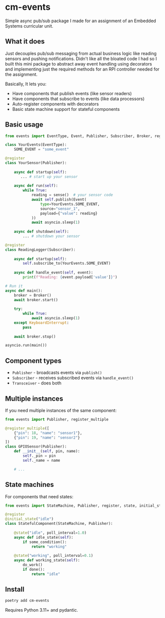 # cm-events

Simple async pub/sub package I made for an assignment of an Embedded Systems curricular unit.

## What it does
Just decouples pub/sub messaging from actual business logic like reading sensors and pushing notifications. 
Didn't like all the bloated code I had so I built this mini package to abstract away event handling 
using decorators and implementing just the required methods for an RPI controller needed for the assignment.

Basically, It lets you:

- Have components that publish events (like sensor readers)
- Have components that subscribe to events (like data processors)
- Auto-register components with decorators
- Basic state machine support for stateful components

## Basic usage

```python
from events import EventType, Event, Publisher, Subscriber, Broker, register

class YourEvents(EventType):
    SOME_EVENT = "some_event"

@register
class YourSensor(Publisher):
    
    async def startup(self):
       ... # start up your sensor
    
    async def run(self):
        while True:
            reading = sense()  # your sensor code
            await self.publish(Event(
                type=YourEvents.SOME_EVENT,
                source="sensor_1",
                payload={"value": reading}
            ))
            await asyncio.sleep(1)
        
    async def shutdown(self):
        ... # shutdown your sensor

@register  
class ReadingLogger(Subscriber):
    
    async def startup(self):
        self.subscribe_to(YourEvents.SOME_EVENT)
    
    async def handle_event(self, event):
        print(f"Reading: {event.payload['value']}")

# Run it
async def main():
    broker = Broker()
    await broker.start()
    
    try:
        while True:
            await asyncio.sleep(1)
    except KeyboardInterrupt:
        pass
    
    await broker.stop()

asyncio.run(main())
```

## Component types

- `Publisher` - broadcasts events via `publish()`
- `Subscriber` - receives subscribed events via `handle_event()`  
- `Transceiver` - does both

## Multiple instances

If you need multiple instances of the same component:

```python
from events import Publisher, register_multiple

@register_multiple([
    {"pin": 18, "name": "sensor1"},
    {"pin": 19, "name": "sensor2"}
])
class GPIOSensor(Publisher):
    def __init__(self, pin, name):
        self._pin = pin
        self._name = name

    # ...
```

## State machines

For components that need states:

```python
from events import StateMachine, Publisher, register, state, initial_state

@register
@initial_state("idle")
class StatefulComponent(StateMachine, Publisher):
    
    @state("idle", poll_interval=1.0)
    async def idle_state(self):
        if some_condition():
            return "working"
    
    @state("working", poll_interval=0.1) 
    async def working_state(self):
        do_work()
        if done():
            return "idle"
```

## Install

```bash
poetry add cm-events
```

Requires Python 3.11+ and pydantic.
